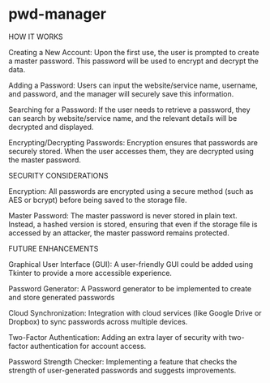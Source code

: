 # pwd-manager

HOW IT WORKS

Creating a New Account: Upon the first use, the user is prompted to create a master password. This password will be used to encrypt and decrypt the data.

Adding a Password: Users can input the website/service name, username, and password, and the manager will securely save this information.

Searching for a Password: If the user needs to retrieve a password, they can search by website/service name, and the relevant details will be decrypted and displayed.

Encrypting/Decrypting Passwords: Encryption ensures that passwords are securely stored. When the user accesses them, they are decrypted using the master password.


SECURITY CONSIDERATIONS

Encryption: All passwords are encrypted using a secure method (such as AES or bcrypt) before being saved to the storage file.

Master Password: The master password is never stored in plain text. Instead, a hashed version is stored, ensuring that even if the storage file is accessed by an attacker, the master password remains protected.



FUTURE ENHANCEMENTS

Graphical User Interface (GUI): A user-friendly GUI could be added using Tkinter to provide a more accessible experience.

Password Generator: A Password generator to be implemented to create and store generated passwords

Cloud Synchronization: Integration with cloud services (like Google Drive or Dropbox) to sync passwords across multiple devices.

Two-Factor Authentication: Adding an extra layer of security with two-factor authentication for account access.

Password Strength Checker: Implementing a feature that checks the strength of user-generated passwords and suggests improvements.
